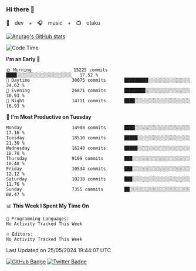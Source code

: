 ### Hi there 👋

🚀　dev　+　🎧　music　+　📺　otaku


[![Anurag's GitHub stats](https://github-readme-stats.vercel.app/api?username=koheitasaka&count_private=true&show_icons=true&theme=monokai)](https://github.com/koheitasaka/github-readme-stats)

<!--START_SECTION:waka-->
![Code Time](http://img.shields.io/badge/Code%20Time-1%2C161%20hrs%2023%20mins-blue)

**I'm an Early 🐤** 

```text
🌞 Morning                15225 commits       ████░░░░░░░░░░░░░░░░░░░░░   17.52 % 
🌆 Daytime                30075 commits       █████████░░░░░░░░░░░░░░░░   34.62 % 
🌃 Evening                26871 commits       ████████░░░░░░░░░░░░░░░░░   30.93 % 
🌙 Night                  14711 commits       ████░░░░░░░░░░░░░░░░░░░░░   16.93 % 
```
📅 **I'm Most Productive on Tuesday** 

```text
Monday                   14908 commits       ████░░░░░░░░░░░░░░░░░░░░░   17.16 % 
Tuesday                  18510 commits       █████░░░░░░░░░░░░░░░░░░░░   21.30 % 
Wednesday                16248 commits       █████░░░░░░░░░░░░░░░░░░░░   18.70 % 
Thursday                 9109 commits        ███░░░░░░░░░░░░░░░░░░░░░░   10.48 % 
Friday                   10534 commits       ███░░░░░░░░░░░░░░░░░░░░░░   12.12 % 
Saturday                 10218 commits       ███░░░░░░░░░░░░░░░░░░░░░░   11.76 % 
Sunday                   7355 commits        ██░░░░░░░░░░░░░░░░░░░░░░░   08.47 % 
```


📊 **This Week I Spent My Time On** 

```text
💬 Programming Languages: 
No Activity Tracked This Week

🔥 Editors: 
No Activity Tracked This Week
```


 Last Updated on 25/05/2024 19:44:07 UTC
<!--END_SECTION:waka-->

[![GitHub Badge](https://img.shields.io/badge/GitHub-100000?style=for-the-badge&logo=github&logoColor=white)](https://github.com/koheitasaka)
[![Twitter Badge](https://img.shields.io/badge/Twitter-1DA1F2?style=for-the-badge&logo=twitter&logoColor=white)](https://twitter.com/sleep_asleep_)
